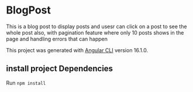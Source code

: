 # BlogPost
This is a blog post to display posts and usesr can click on a post to see the whole post 
also, with pagination feature where only 10 posts shows in the page and handling errors that 
can happen 

This project was generated with [Angular CLI](https://github.com/angular/angular-cli) version 16.1.0.

## install project Dependencies
Run `npm install`

